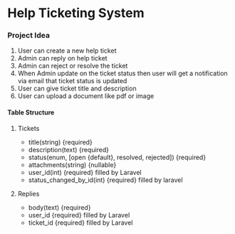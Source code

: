 # Help Ticketing System

### Project Idea

1. User can create a new help ticket
2. Admin can reply on help ticket
3. Admin can reject or resolve the ticket
4. When Admin update on the ticket status then user will get a notification via email that ticket status is updated
5. User can give ticket title and description
6. User can upload a document like pdf or image

#### Table Structure

1. Tickets
    - title(string) {required}
    - description(text) {required}
    - status(enum, [open {default}, resolved, rejected]) {required}
    - attachments(string) {nullable}
    - user_id(int) {required} filled by Laravel
    - status_changed_by_id(int) {required} filled by laravel

2. Replies 
    - body(text) {required}
    - user_id {required} filled by Laravel
    - ticket_id {required} filled by Laravel
